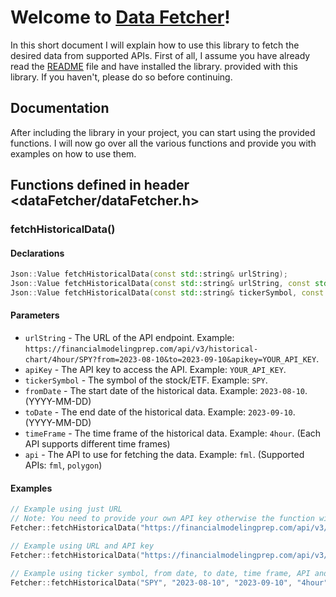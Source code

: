 # Welcome to [Data Fetcher](https://github.com/Roiqk7/Data-Fetcher)!

In this short document I will explain how to use this library to fetch the desired data from supported APIs. First of all,
I assume you have already read the [README](https://github.com/Roiqk7/Data-Fetcher/blob/main/README.md) file and have
installed the library. provided with this library. If you haven't, please do so before continuing.

## Documentation

After including the library in your project, you can start using the provided functions. I will now go over all the various
functions and provide you with examples on how to use them.

## Functions defined in header <dataFetcher/dataFetcher.h>

### fetchHistoricalData()

#### Declarations

```cpp
Json::Value fetchHistoricalData(const std::string& urlString);
Json::Value fetchHistoricalData(const std::string& urlString, const std::string& apiKey);
Json::Value fetchHistoricalData(const std::string& tickerSymbol, const std::string& fromDate, const std::string& toDate, const std::string& timeFrame, const std::string& api, const std::string& apiKey);
```

#### Parameters

* `urlString` - The URL of the API endpoint. Example: `https://financialmodelingprep.com/api/v3/historical-chart/4hour/SPY?from=2023-08-10&to=2023-09-10&apikey=YOUR_API_KEY`.
* `apiKey` - The API key to access the API. Example: `YOUR_API_KEY`.
* `tickerSymbol` - The symbol of the stock/ETF. Example: `SPY`.
* `fromDate` - The start date of the historical data. Example: `2023-08-10`. (YYYY-MM-DD)
* `toDate` - The end date of the historical data. Example: `2023-09-10`. (YYYY-MM-DD)
* `timeFrame` - The time frame of the historical data. Example: `4hour`. (Each API supports different time frames)
* `api` - The API to use for fetching the data. Example: `fml`. (Supported APIs: `fml`, `polygon`)

#### Examples

```cpp
// Example using just URL
// Note: You need to provide your own API key otherwise the function will fail
Fetcher::fetchHistoricalData("https://financialmodelingprep.com/api/v3/historical-chart/4hour/SPY?from=2023-08-10&to=2023-09-10&apikey=YOUR_API_KEY");

// Example using URL and API key
Fetcher::fetchHistoricalData("https://financialmodelingprep.com/api/v3/historical-chart/4hour/SPY?from=2023-08-10&to=2023-09-10", "YOUR_API_KEY");

// Example using ticker symbol, from date, to date, time frame, API and API key
Fetcher::fetchHistoricalData("SPY", "2023-08-10", "2023-09-10", "4hour", "fml", "YOUR_API_KEY");
```